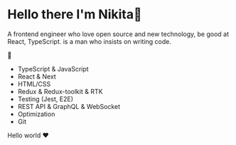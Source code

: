 <h1>Hello there I'm Nikita👋 </h1>

A frontend engineer who love open source and new technology, be good at React, TypeScript. is a man who insists on writing code.

💼&nbsp; 
- TypeScript & JavaScript
- React & Next
- HTML/CSS
- Redux & Redux-toolkit & RTK
- Testing (Jest, E2E)
- REST API & GraphQL & WebSocket
- Optimization
- Git

Hello world ❤
